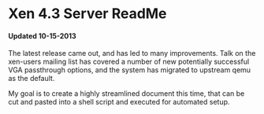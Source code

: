
# Xen 4.3 Server ReadMe
#### Updated 10-15-2013

The latest release came out, and has led to many improvements.  Talk on the xen-users mailing list has covered a number of new potentially successful VGA passthrough options, and the system has migrated to upstream qemu as the default.

My goal is to create a highly streamlined document this time, that can be cut and pasted into a shell script and executed for automated setup.
